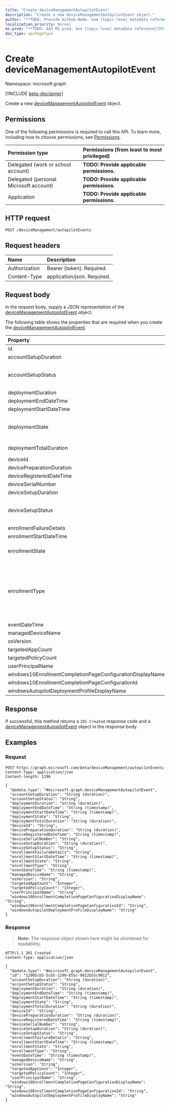 ```yaml
---
title: "Create deviceManagementAutopilotEvent"
description: "Create a new deviceManagementAutopilotEvent object."
author: "**TODO: Provide Github Name. See [topic-level metadata reference](https://msgo.azurewebsites.net/add/document/guidelines/metadata.html#topic-level-metadata)**"
localization_priority: Normal
ms.prod: "**TODO: Add MS prod. See [topic-level metadata reference](https://msgo.azurewebsites.net/add/document/guidelines/metadata.html#topic-level-metadata)**"
doc_type: apiPageType
---
```


# Create deviceManagementAutopilotEvent
Namespace: microsoft.graph

[!INCLUDE [beta-disclaimer](../../includes/beta-disclaimer.md)]

Create a new [deviceManagementAutopilotEvent](../resources/devicemanagementautopilotevent.md) object.

## Permissions
One of the following permissions is required to call this API. To learn more, including how to choose permissions, see [Permissions](/graph/permissions-reference).

|Permission type|Permissions (from least to most privileged)|
|:---|:---|
|Delegated (work or school account)|**TODO: Provide applicable permissions.**|
|Delegated (personal Microsoft account)|**TODO: Provide applicable permissions.**|
|Application|**TODO: Provide applicable permissions.**|

## HTTP request

<!-- {
  "blockType": "ignored"
}
-->
``` http
POST /deviceManagement/autopilotEvents
```

## Request headers
|Name|Description|
|:---|:---|
|Authorization|Bearer {token}. Required.|
|Content-Type|application/json. Required.|

## Request body
In the request body, supply a JSON representation of the [deviceManagementAutopilotEvent](../resources/devicemanagementautopilotevent.md) object.

The following table shows the properties that are required when you create the [deviceManagementAutopilotEvent](../resources/devicemanagementautopilotevent.md).

|Property|Type|Description|
|:---|:---|:---|
|id|String|**TODO: Add Description** Inherited from [entity](../resources/entity.md)|
|accountSetupDuration|Duration|Time spent in user ESP.|
|accountSetupStatus|windowsAutopilotDeploymentState|Deployment status for the enrollment status page account setup phase. Possible values are: `unknown`, `success`, `inProgress`, `failure`, `successWithTimeout`, `notAttempted`, `disabled`.|
|deploymentDuration|Duration|Autopilot deployment duration including enrollment.|
|deploymentEndDateTime|DateTimeOffset|Deployment end time.|
|deploymentStartDateTime|DateTimeOffset|Deployment start time.|
|deploymentState|windowsAutopilotDeploymentState|Deployment state like Success, Failure, InProgress, SuccessWithTimeout. Possible values are: `unknown`, `success`, `inProgress`, `failure`, `successWithTimeout`, `notAttempted`, `disabled`.|
|deploymentTotalDuration|Duration|Total deployment duration from enrollment to Desktop screen.|
|deviceId|String|Device id associated with the object|
|devicePreparationDuration|Duration|Time spent in device enrollment.|
|deviceRegisteredDateTime|DateTimeOffset|Device registration date.|
|deviceSerialNumber|String|Device serial number.|
|deviceSetupDuration|Duration|Time spent in device ESP.|
|deviceSetupStatus|windowsAutopilotDeploymentState|Deployment status for the enrollment status page device setup phase. Possible values are: `unknown`, `success`, `inProgress`, `failure`, `successWithTimeout`, `notAttempted`, `disabled`.|
|enrollmentFailureDetails|String|Enrollment failure details.|
|enrollmentStartDateTime|DateTimeOffset|Device enrollment start date.|
|enrollmentState|enrollmentState|Enrollment state like Enrolled, Failed. Possible values are: `unknown`, `enrolled`, `pendingReset`, `failed`, `notContacted`, `blocked`.|
|enrollmentType|windowsAutopilotEnrollmentType|Enrollment type. Possible values are: `unknown`, `azureADJoinedWithAutopilotProfile`, `offlineDomainJoined`, `azureADJoinedUsingDeviceAuthWithAutopilotProfile`, `azureADJoinedUsingDeviceAuthWithoutAutopilotProfile`, `azureADJoinedWithOfflineAutopilotProfile`, `azureADJoinedWithWhiteGlove`, `offlineDomainJoinedWithWhiteGlove`, `offlineDomainJoinedWithOfflineAutopilotProfile`.|
|eventDateTime|DateTimeOffset|Time when the event occurred .|
|managedDeviceName|String|Managed device name.|
|osVersion|String|Device operating system version.|
|targetedAppCount|Int32|Count of applications targeted.|
|targetedPolicyCount|Int32|Count of policies targeted.|
|userPrincipalName|String|User principal name used to enroll the device.|
|windows10EnrollmentCompletionPageConfigurationDisplayName|String|Enrollment Status Page profile name|
|windows10EnrollmentCompletionPageConfigurationId|String|Enrollment Status Page profile ID|
|windowsAutopilotDeploymentProfileDisplayName|String|Autopilot profile name.|



## Response

If successful, this method returns a `201 Created` response code and a [deviceManagementAutopilotEvent](../resources/devicemanagementautopilotevent.md) object in the response body.

## Examples

### Request
<!-- {
  "blockType": "request",
  "name": "create_devicemanagementautopilotevent_from_"
}
-->
``` http
POST https://graph.microsoft.com/beta/deviceManagement/autopilotEvents
Content-Type: application/json
Content-length: 1196

{
  "@odata.type": "#microsoft.graph.deviceManagementAutopilotEvent",
  "accountSetupDuration": "String (duration)",
  "accountSetupStatus": "String",
  "deploymentDuration": "String (duration)",
  "deploymentEndDateTime": "String (timestamp)",
  "deploymentStartDateTime": "String (timestamp)",
  "deploymentState": "String",
  "deploymentTotalDuration": "String (duration)",
  "deviceId": "String",
  "devicePreparationDuration": "String (duration)",
  "deviceRegisteredDateTime": "String (timestamp)",
  "deviceSerialNumber": "String",
  "deviceSetupDuration": "String (duration)",
  "deviceSetupStatus": "String",
  "enrollmentFailureDetails": "String",
  "enrollmentStartDateTime": "String (timestamp)",
  "enrollmentState": "String",
  "enrollmentType": "String",
  "eventDateTime": "String (timestamp)",
  "managedDeviceName": "String",
  "osVersion": "String",
  "targetedAppCount": "Integer",
  "targetedPolicyCount": "Integer",
  "userPrincipalName": "String",
  "windows10EnrollmentCompletionPageConfigurationDisplayName": "String",
  "windows10EnrollmentCompletionPageConfigurationId": "String",
  "windowsAutopilotDeploymentProfileDisplayName": "String"
}
```


### Response
>**Note:** The response object shown here might be shortened for readability.
<!-- {
  "blockType": "response",
  "truncated": true,
  "@odata.type": "microsoft.graph.deviceManagementAutopilotEvent"
}
-->
``` http
HTTP/1.1 201 Created
Content-Type: application/json

{
  "@odata.type": "#microsoft.graph.deviceManagementAutopilotEvent",
  "id": "12905cb5-5cb5-1290-b55c-9012b55c9012",
  "accountSetupDuration": "String (duration)",
  "accountSetupStatus": "String",
  "deploymentDuration": "String (duration)",
  "deploymentEndDateTime": "String (timestamp)",
  "deploymentStartDateTime": "String (timestamp)",
  "deploymentState": "String",
  "deploymentTotalDuration": "String (duration)",
  "deviceId": "String",
  "devicePreparationDuration": "String (duration)",
  "deviceRegisteredDateTime": "String (timestamp)",
  "deviceSerialNumber": "String",
  "deviceSetupDuration": "String (duration)",
  "deviceSetupStatus": "String",
  "enrollmentFailureDetails": "String",
  "enrollmentStartDateTime": "String (timestamp)",
  "enrollmentState": "String",
  "enrollmentType": "String",
  "eventDateTime": "String (timestamp)",
  "managedDeviceName": "String",
  "osVersion": "String",
  "targetedAppCount": "Integer",
  "targetedPolicyCount": "Integer",
  "userPrincipalName": "String",
  "windows10EnrollmentCompletionPageConfigurationDisplayName": "String",
  "windows10EnrollmentCompletionPageConfigurationId": "String",
  "windowsAutopilotDeploymentProfileDisplayName": "String"
}
```

